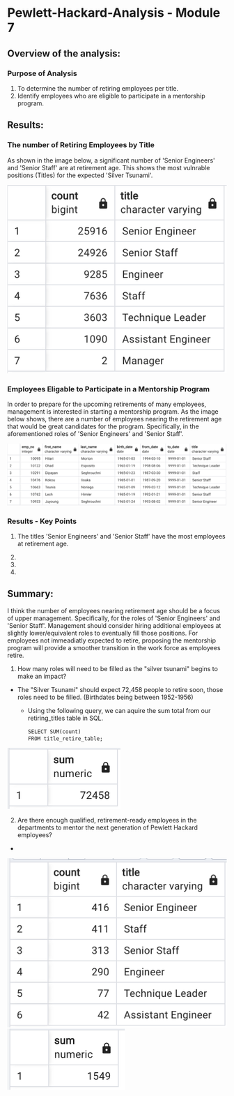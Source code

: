 # Pewlett-Hackard-Analysis - Module 7

## Overview of the analysis:

### Purpose of Analysis

  1. To determine the number of retiring employees per title.
  2. Identify employees who are eligible to participate in a mentorship program.

## Results:

### The number of Retiring Employees by Title 

As shown in the image below, a significant number of 'Senior Engineers' and 'Senior Staff' are at retirement age. This shows the most vulnrable positions (Titles) for the expected 'Silver Tsunami'.

![Retire_by_title](images/Number_by_title.png "Number of Retiring Employees by Title")

### Employees Eligable to Participate in a Mentorship Program

In order to prepare for the upcoming retirements of many employees, management is interested in starting a mentorship program. As the image below shows, there are a number of employees nearing the retirement age that would be great candidates for the program. Specifically, in the aforementioned roles of 'Senior Engineers' and 'Senior Staff'. 

![Mentorship_Eligibility](images/Mentorship_Eligibility.png "Mentorship Eligibility")

### Results - Key Points

1. The titles 'Senior Engineers' and 'Senior Staff' have the most employees at retirement age. 

2.

3.

4.

## Summary:

I think the number of employees nearing retirement age should be a focus of upper management. Specifically, for the roles of 'Senior Engineers' and 'Senior Staff'. Management should consider hiring additional employees at slightly lower/equivalent roles to eventually fill those positions. For employees not immeadiatly expected to retire, proposing the mentorship program will provide a smoother transition in the work force as employees retire. 

1. How many roles will need to be filled as the "silver tsunami" begins to make an impact?
- The "Silver Tsunami" should expect 72,458 people to retire soon, those roles need to be filled. (Birthdates being between 1952-1956)
  - Using the following query, we can aquire the sum total from our retiring_titles table in SQL.

        SELECT SUM(count)
        FROM title_retire_table;

![Retire_total](images/Retire_total.png "Retirement Total")

2. Are there enough qualified, retirement-ready employees in the departments to mentor the next generation of Pewlett Hackard employees? 
- 

![Mentorship_by_title](images/Mentor_by_title.png "Mentorship Eligibility Titles")
![Mentorship_total](images/Mentor_total.png "Mentorship Eligibility Total")

